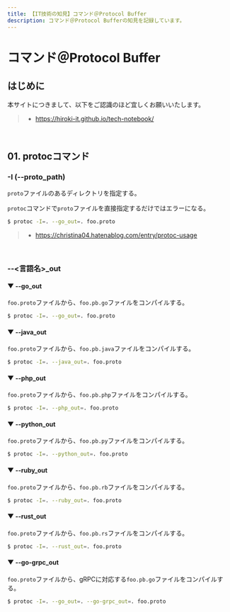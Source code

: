 ```yaml
---
title: 【IT技術の知見】コマンド＠Protocol Buffer
description: コマンド＠Protocol Bufferの知見を記録しています。
---
```


# コマンド＠Protocol Buffer

## はじめに

本サイトにつきまして、以下をご認識のほど宜しくお願いいたします。

> - https://hiroki-it.github.io/tech-notebook/

<br>

## 01. protocコマンド

### -I (--proto_path)

`proto`ファイルのあるディレクトリを指定する。

`protoc`コマンドで`proto`ファイルを直接指定するだけではエラーになる。

```bash
$ protoc -I=. --go_out=. foo.proto
```

> - https://christina04.hatenablog.com/entry/protoc-usage

<br>

### --<言語名>\_out

#### ▼ --go_out

`foo.proto`ファイルから、`foo.pb.go`ファイルをコンパイルする。

```bash
$ protoc -I=. --go_out=. foo.proto
```

#### ▼ --java_out

`foo.proto`ファイルから、`foo.pb.java`ファイルをコンパイルする。

```bash
$ protoc -I=. --java_out=. foo.proto
```

#### ▼ --php_out

`foo.proto`ファイルから、`foo.pb.php`ファイルをコンパイルする。

```bash
$ protoc -I=. --php_out=. foo.proto
```

#### ▼ --python_out

`foo.proto`ファイルから、`foo.pb.py`ファイルをコンパイルする。

```bash
$ protoc -I=. --python_out=. foo.proto
```

#### ▼ --ruby_out

`foo.proto`ファイルから、`foo.pb.rb`ファイルをコンパイルする。

```bash
$ protoc -I=. --ruby_out=. foo.proto
```

#### ▼ --rust_out

`foo.proto`ファイルから、`foo.pb.rs`ファイルをコンパイルする。

```bash
$ protoc -I=. --rust_out=. foo.proto
```

#### ▼ --go-grpc_out

`foo.proto`ファイルから、gRPCに対応する`foo.pb.go`ファイルをコンパイルする。

```bash
$ protoc -I=. --go_out=. --go-grpc_out=. foo.proto
```

<br>
